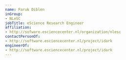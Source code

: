 ```yaml
---
name: Faruk Diblen
inGroup:
- NLeSC
jobTitle: eScience Research Engineer
affiliation:
- http://sofware.esciencecenter.nl/organization/nlesc
contactPersonOf:
- http://software.esciencecenter.nl/project/idark
engineerOf:
- http://software.esciencecenter.nl/project/idark
---
```

